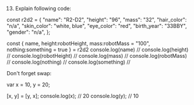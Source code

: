 13. Explain following code:

const r2d2 = {
  "name": "R2-D2",
  "height": "96",
  "mass": "32",
  "hair_color": "n/a",
  "skin_color": "white, blue",
  "eye_color": "red",
  "birth_year": "33BBY",
  "gender": "n/a",
};

const { name, height:robotHeight, mass:robotMass = "100", nothing:something = true } = r2d2
console.log(name)
// 
console.log(height)
// 
console.log(robotHeight)
// 
console.log(mass)
//
console.log(robotMass)
//
console.log(nothing)
// 
console.log(something)
// 



Don't forget swap:

var x = 10,
  y = 20;

[x, y] = [y, x];
console.log(x); // 20
console.log(y); // 10